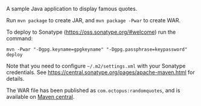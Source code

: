 A sample Java application to display famous quotes.

Run `mvn package` to create JAR, and `mvn package -Pwar` to create WAR.

To deploy to Sonatype (https://oss.sonatype.org/#welcome) run the command:

```
mvn -Pwar "-Dgpg.keyname=gpgkeyname" "-Dgpg.passphrase=keypassword" deploy
```

Note that you need to configure `~/.m2/settings.xml` with your Sonatype credentials. 
See https://central.sonatype.org/pages/apache-maven.html for details.

The WAR file has been published as `com.octopus:randomquotes`, and is available on
[Maven central](https://repo1.maven.org/maven2/com/octopus/randomquotes/).